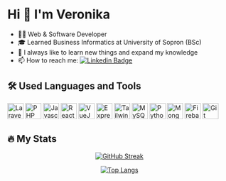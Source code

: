 # Hi :wave: I'm Veronika

- :woman_technologist: Web & Software Developer
- :mortar_board: Learned Business Informatics at University of Sopron (BSc)
- :rocket: I always like to learn new things and expand my knowledge
- :mailbox: How to reach me: [![Linkedin Badge](https://img.shields.io/badge/-ujvarivera-blue?style=flat&logo=Linkedin&logoColor=white)](https://www.linkedin.com/in/ujv%C3%A1ri-veronika-586119225)

## :hammer_and_wrench: Used Languages and Tools

<p align="left">
<img src="https://cdn.jsdelivr.net/gh/devicons/devicon/icons/laravel/laravel-original.svg" width="36" height="36" alt="Laravel"/>
<img src="https://cdn.jsdelivr.net/gh/devicons/devicon/icons/php/php-original.svg" width="36" height="36" alt="PHP"/>
<img src="https://cdn.jsdelivr.net/gh/devicons/devicon/icons/javascript/javascript-original.svg" width="36" height="36" alt="Javascript"/>
<img src="https://cdn.jsdelivr.net/gh/devicons/devicon/icons/react/react-original-wordmark.svg" width="36" height="36" alt="ReactJS"/>
<img src="https://cdn.jsdelivr.net/gh/devicons/devicon/icons/vuejs/vuejs-original-wordmark.svg" width="36" height="36" alt="VueJS" />
<img src="https://cdn.jsdelivr.net/gh/devicons/devicon/icons/express/express-original-wordmark.svg" width="36" height="36" alt="ExpressJS" />
<img src="https://cdn.jsdelivr.net/gh/devicons/devicon/icons/tailwindcss/tailwindcss-original-wordmark.svg" width="36" height="36" alt="TailwindCSS"/>
<img src="https://cdn.jsdelivr.net/gh/devicons/devicon/icons/mysql/mysql-original-wordmark.svg" width="36" height="36" alt="MySQL"/>
<img src="https://cdn.jsdelivr.net/gh/devicons/devicon/icons/python/python-original-wordmark.svg" width="36" height="36" alt="Python"/>
<img src="https://cdn.jsdelivr.net/gh/devicons/devicon/icons/mongodb/mongodb-original-wordmark.svg" width="36" height="36" alt="MongoDB"/>
<img src="https://cdn.jsdelivr.net/gh/devicons/devicon/icons/firebase/firebase-plain-wordmark.svg" width="36" height="36" alt="Firebase"/>
<img src="https://cdn.jsdelivr.net/gh/devicons/devicon/icons/git/git-original-wordmark.svg" width="36" height="36" alt="Git"/>
</p>

## :fire: My Stats

<div align="center">

[![GitHub Streak](https://github-readme-streak-stats.herokuapp.com?user=ujvarivera&theme=dark&ring=B884EB&fire=B884EB&currStreakLabel=B884EB)](https://git.io/streak-stats)

[![Top Langs](https://github-readme-stats.vercel.app/api/top-langs/?username=ujvarivera&layout=compact&theme=dracula)](https://github.com/anuraghazra/github-readme-stats)

</div>
